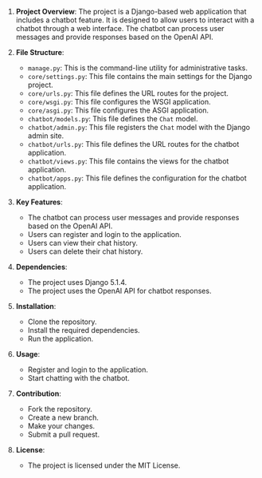 1. **Project Overview**: The project is a Django-based web application that includes a chatbot feature. It is designed to allow users to interact with a chatbot through a web interface. The chatbot can process user messages and provide responses based on the OpenAI API.

2. **File Structure**:
    - `manage.py`: This is the command-line utility for administrative tasks.
    - `core/settings.py`: This file contains the main settings for the Django project.
    - `core/urls.py`: This file defines the URL routes for the project.
    - `core/wsgi.py`: This file configures the WSGI application.
    - `core/asgi.py`: This file configures the ASGI application.
    - `chatbot/models.py`: This file defines the `Chat` model.
    - `chatbot/admin.py`: This file registers the `Chat` model with the Django admin site.
    - `chatbot/urls.py`: This file defines the URL routes for the chatbot application.
    - `chatbot/views.py`: This file contains the views for the chatbot application.
    - `chatbot/apps.py`: This file defines the configuration for the chatbot application.

3. **Key Features**:
    - The chatbot can process user messages and provide responses based on the OpenAI API.
    - Users can register and login to the application.
    - Users can view their chat history.
    - Users can delete their chat history.

4. **Dependencies**:
    - The project uses Django 5.1.4.
    - The project uses the OpenAI API for chatbot responses.

5. **Installation**:
    - Clone the repository.
    - Install the required dependencies.
    - Run the application.

6. **Usage**:
    - Register and login to the application.
    - Start chatting with the chatbot.

7. **Contribution**:
    - Fork the repository.
    - Create a new branch.
    - Make your changes.
    - Submit a pull request.

8. **License**:
    - The project is licensed under the MIT License.